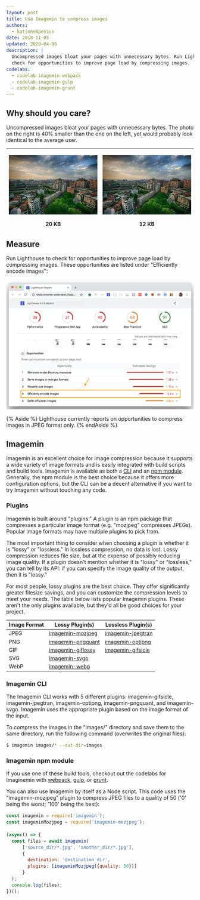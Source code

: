 ```yaml
---
layout: post
title: Use Imagemin to compress images
authors:
  - katiehempenius
date: 2018-11-05
updated: 2020-04-06
description: |
  Uncompressed images bloat your pages with unnecessary bytes. Run Lighthouse to
  check for opportunities to improve page load by compressing images.
codelabs:
  - codelab-imagemin-webpack
  - codelab-imagemin-gulp
  - codelab-imagemin-grunt
---
```


## Why should you care?

Uncompressed images bloat your pages with unnecessary bytes. The photo on the
right is 40% smaller than the one on the left, yet would probably look identical
to the average user.

<div class="w-table-wrapper">
  <table>
    <thead>
      <tr>
        <th>
          <p><img src=./20kb.jpg width="100%"></p>
          20 KB
        </th>
        <th>
          <p><img src=./12kb.jpg width="100%"></p>
          12 KB
        </th>
      </tr>
    </thead>
    <tbody></tbody>
  </table>
</div>

## Measure

Run Lighthouse to check for opportunities to improve page load by compressing images.
These opportunities are listed under "Efficiently encode images":

![image](./efficient-encoding.png)

{% Aside %}
Lighthouse currently reports on opportunities to compress images in JPEG format
only.
{% endAside %}

## Imagemin

Imagemin is an excellent choice for image compression because it supports a wide
variety of image formats and is easily integrated with build scripts and build
tools. Imagemin is available as both a
[CLI](https://github.com/imagemin/imagemin-cli) and an [npm
module](https://www.npmjs.com/package/imagemin). Generally, the npm module is
the best choice because it offers more configuration options, but the CLI can be
a decent alternative if you want to try Imagemin without touching any code.

### Plugins

Imagemin is built around "plugins." A plugin is an npm package that compresses a
particular image format (e.g. "mozjpeg" compresses JPEGs). Popular image formats
may have multiple plugins to pick from.

The most important thing to consider when choosing a plugin is whether it is
"lossy" or "lossless." In lossless compression, no data is lost. Lossy
compression reduces file size, but at the expense of possibly reducing image
quality. If a plugin doesn't mention whether it is "lossy" or "lossless," you
can tell by its API: if you can specify the image quality of the output, then it
is "lossy."

For most people, lossy plugins are the best choice. They offer significantly
greater filesize savings, and you can customize the compression levels to meet
your needs. The table below lists popular Imagemin plugins. These aren't the only plugins
available, but they'd all be good choices for your project.

<div class="w-table-wrapper">
  <table>
    <thead>
      <tr>
        <th>Image Format</th>
        <th>Lossy Plugin(s)</th>
        <th>Lossless Plugin(s)</th>
      </tr>
    </thead>
    <tbody>
      <tr>
        <td>JPEG</td>
        <td>
          <a href="https://www.npmjs.com/package/imagemin-mozjpeg"
            >imagemin-mozjpeg</a
          >
        </td>
        <td>
          <a href="https://www.npmjs.com/package/imagemin-jpegtran"
            >imagemin-jpegtran</a
          >
        </td>
      </tr>
      <tr>
        <td>PNG</td>
        <td>
          <a href="https://www.npmjs.com/package/imagemin-pngquant"
            >imagemin-pngquant</a
          >
        </td>
        <td>
          <a href="https://www.npmjs.com/package/imagemin-optipng"
            >imagemin-optipng</a
          >
        </td>
      </tr>
      <tr>
        <td>GIF</td>
        <td>
          <a href="https://www.npmjs.com/package/imagemin-giflossy"
            >imagemin-giflossy</a
          >
        </td>
        <td>
          <a href="https://www.npmjs.com/package/imagemin-gifsicle"
            >imagemin-gifsicle</a
          >
        </td>
      </tr>
      <tr>
        <td>SVG</td>
        <td>
          <a href="https://www.npmjs.com/package/imagemin-svgo">Imagemin-svgo</a>
        </td>
        <td></td>
      </tr>
      <tr>
        <td>WebP</td>
        <td>
          <a href="https://www.npmjs.com/package/imagemin-webp">imagemin-webp</a>
        </td>
        <td></td>
      </tr>
    </tbody>
  </table>
</div>

### Imagemin CLI

The Imagemin CLI works with 5 different plugins: imagemin-gifsicle,
imagemin-jpegtran, imagemin-optipng, imagemin-pngquant, and imagemin-svgo.
Imagemin uses the appropriate plugin based on the image format of the
input.

To compress the images in the "images/" directory and save them to the same
directory, run the following command (overwrites the original files):

```bash
$ imagemin images/* --out-dir=images
```

### Imagemin npm module

If you use one of these build tools,
checkout out the codelabs for Imaginemin with
[webpack](/codelab-imagemin-webpack), [gulp](/codelab-imagemin-gulp),
or [grunt](/codelab-imagemin-grunt).

You can also use Imagemin by itself as a Node script.
This code uses the "imagemin-mozjpeg" plugin to compress JPEG files to a quality
of 50 ('0' being the worst; '100' being the best):

```js
const imagemin = require('imagemin');
const imageminMozjpeg = require('imagemin-mozjpeg');

(async() => {
  const files = await imagemin(
      ['source_dir/*.jpg', 'another_dir/*.jpg'],
      {
        destination: 'destination_dir',
        plugins: [imageminMozjpeg({quality: 50})]
      }
  );
  console.log(files);
})();
```
